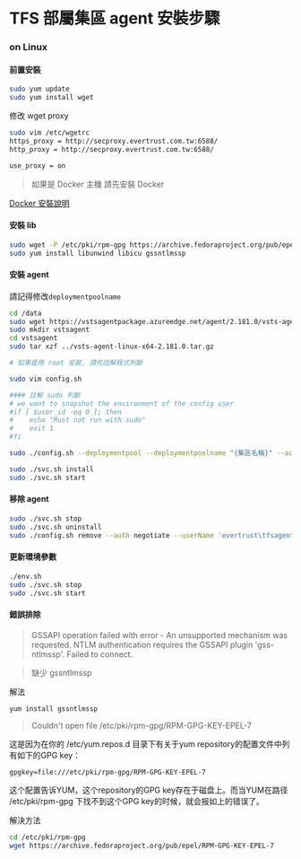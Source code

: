 # TFS 部屬集區 agent 安裝步驟

### on Linux

#### 前置安裝

```bash
sudo yum update
sudo yum install wget
```

修改 wget proxy

```bash
sudo vim /etc/wgetrc
https_proxy = http://secproxy.evertrust.com.tw:6588/
http_proxy = http://secproxy.evertrust.com.tw:6588/

use_proxy = on
```

> 如果是 Docker 主機 請先安裝 Docker

[Docker 安裝說明](https://github.evertrust.com.tw/EA/docker_install)

#### 安裝 lib

```bash
sudo wget -P /etc/pki/rpm-gpg https://archive.fedoraproject.org/pub/epel/RPM-GPG-KEY-EPEL-7
sudo yum install libunwind libicu gssntlmssp

```

#### 安裝 agent

請記得修改`deploymentpoolname`

```bash
cd /data
sudo wget https://vstsagentpackage.azureedge.net/agent/2.181.0/vsts-agent-linux-x64-2.181.0.tar.gz
sudo mkdir vstsagent
cd vstsagent
sudo tar xzf ../vsts-agent-linux-x64-2.181.0.tar.gz

# 如果是用 root 安裝, 請先註解程式判斷

sudo vim config.sh

#### 註解 sudo 判斷
# we want to snapshot the environment of the config user
#if [ $user_id -eq 0 ]; then
#    echo "Must not run with sudo"
#    exit 1
#fi

sudo ./config.sh --deploymentpool --deploymentpoolname "{集區名稱}" --acceptteeeula --agent $HOSTNAME --url http://tfs.evertrust.com.tw:8080/tfs/ --work _work --auth Negotiate --runasservice  --userName 'evertrust\tfsagent' --password '1q2w3e4r5t_';

sudo ./svc.sh install
sudo ./svc.sh start
```

#### 移除 agent

```bash
sudo ./svc.sh stop
sudo ./svc.sh uninstall
sudo ./config.sh remove --auth negotiate --userName 'evertrust\tfsagent' --password '1q2w3e4r5t_'
```

#### 更新環境參數

```bash
./env.sh
sudo ./svc.sh stop
sudo ./svc.sh start
```


#### 錯誤排除

> GSSAPI operation failed with error - An unsupported mechanism was requested. NTLM authentication requires the GSSAPI plugin 'gss-ntlmssp'.
Failed to connect.

> 缺少 gssntlmssp

解法

```bash
yum install gssntlmssp
```


> Couldn't open file /etc/pki/rpm-gpg/RPM-GPG-KEY-EPEL-7


这是因为在你的 /etc/yum.repos.d 目录下有关于yum repository的配置文件中列有如下的GPG key：

```
gpgkey=file:///etc/pki/rpm-gpg/RPM-GPG-KEY-EPEL-7
```

这个配置告诉YUM，这个repository的GPG key存在于磁盘上。而当YUM在路径 /etc/pki/rpm-gpg 下找不到这个GPG key的时候，就会报如上的错误了。

解決方法

```bash
cd /etc/pki/rpm-gpg
wget https://archive.fedoraproject.org/pub/epel/RPM-GPG-KEY-EPEL-7
```
